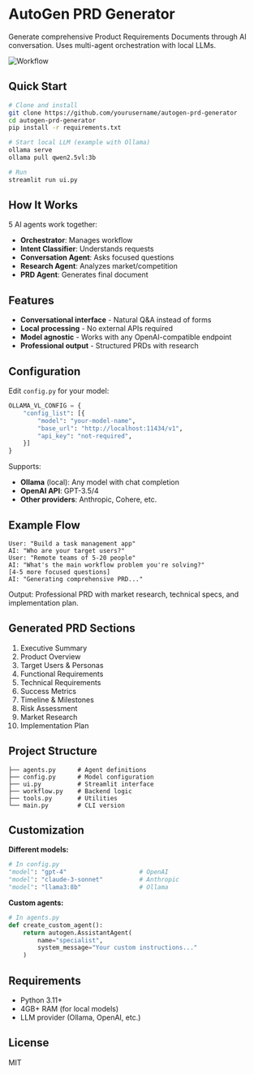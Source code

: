 # AutoGen PRD Generator

Generate comprehensive Product Requirements Documents through AI conversation. Uses multi-agent orchestration with local LLMs.

![Workflow](assets/workflow-diagram)

## Quick Start

```bash
# Clone and install
git clone https://github.com/yourusername/autogen-prd-generator
cd autogen-prd-generator
pip install -r requirements.txt

# Start local LLM (example with Ollama)
ollama serve
ollama pull qwen2.5vl:3b

# Run
streamlit run ui.py
```

## How It Works

5 AI agents work together:
- **Orchestrator**: Manages workflow
- **Intent Classifier**: Understands requests  
- **Conversation Agent**: Asks focused questions
- **Research Agent**: Analyzes market/competition
- **PRD Agent**: Generates final document

## Features

- **Conversational interface** - Natural Q&A instead of forms
- **Local processing** - No external APIs required
- **Model agnostic** - Works with any OpenAI-compatible endpoint
- **Professional output** - Structured PRDs with research

## Configuration

Edit `config.py` for your model:

```python
OLLAMA_VL_CONFIG = {
    "config_list": [{
        "model": "your-model-name",
        "base_url": "http://localhost:11434/v1",
        "api_key": "not-required",
    }]
}
```

Supports:
- **Ollama** (local): Any model with chat completion
- **OpenAI API**: GPT-3.5/4 
- **Other providers**: Anthropic, Cohere, etc.

## Example Flow

```
User: "Build a task management app"
AI: "Who are your target users?"
User: "Remote teams of 5-20 people"
AI: "What's the main workflow problem you're solving?"
[4-5 more focused questions]
AI: "Generating comprehensive PRD..."
```

Output: Professional PRD with market research, technical specs, and implementation plan.

## Generated PRD Sections

1. Executive Summary
2. Product Overview  
3. Target Users & Personas
4. Functional Requirements
5. Technical Requirements
6. Success Metrics
7. Timeline & Milestones
8. Risk Assessment
9. Market Research
10. Implementation Plan

## Project Structure

```
├── agents.py      # Agent definitions
├── config.py      # Model configuration  
├── ui.py          # Streamlit interface
├── workflow.py    # Backend logic
├── tools.py       # Utilities
└── main.py        # CLI version
```

## Customization

**Different models:**
```python
# In config.py
"model": "gpt-4"                    # OpenAI
"model": "claude-3-sonnet"          # Anthropic  
"model": "llama3:8b"                # Ollama
```

**Custom agents:**
```python
# In agents.py
def create_custom_agent():
    return autogen.AssistantAgent(
        name="specialist",
        system_message="Your custom instructions..."
    )
```

## Requirements

- Python 3.11+
- 4GB+ RAM (for local models)
- LLM provider (Ollama, OpenAI, etc.)

## License

MIT
